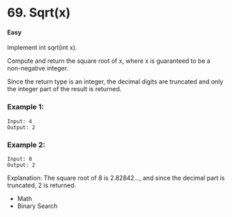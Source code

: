 # 69. Sqrt(x)
#### Easy

Implement int sqrt(int x).

Compute and return the square root of x, where x is guaranteed to be a non-negative integer.

Since the return type is an integer, the decimal digits are truncated and only the integer part of the result is returned.

### Example 1:
```
Input: 4
Output: 2
```

### Example 2:
```
Input: 8
Output: 2
```
Explanation: The square root of 8 is 2.82842..., and since 
             the decimal part is truncated, 2 is returned.

* Math
* Binary Search